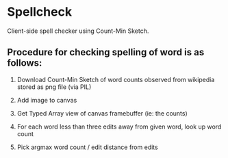 Spellcheck
==========

Client-side spell checker using Count-Min Sketch.

Procedure for checking spelling of word is as follows:
------------------------------------------------------

1. Download Count-Min Sketch of word counts observed from wikipedia stored as png file (via PIL)

2. Add image to canvas

3. Get Typed Array view of canvas framebuffer (ie: the counts)

4. For each word less than three edits away from given word, look up word count

5. Pick argmax word count / edit distance from edits
